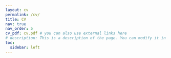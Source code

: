 ```yaml
---
layout: cv
permalink: /cv/
title: CV
nav: true
nav_order: 5
cv_pdf: cv.pdf # you can also use external links here
# description: This is a description of the page. You can modify it in '_pages/cv.md'. You can also change or remove the top pdf download button.
toc:
  sidebar: left
---
```

